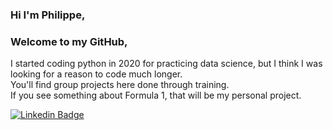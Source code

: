 ### Hi I'm Philippe,  
### Welcome to my GitHub,

I started coding python in 2020 for practicing data science, but I think I was looking for a reason to code much longer.  
You'll find group projects here done through training. <br>If you see something about Formula 1, that will be my personal project.  

[![Linkedin Badge](https://img.shields.io/badge/-phfimmers-blue?style=flat-square&logo=Linkedin&logoColor=white&link=https://www.linkedin.com/in/phfimmers/)](https://www.linkedin.com/in/phfimmers/)

<!--
**phfimmers/phfimmers** is a ✨ _special_ ✨ repository because its `README.md` (this file) appears on your GitHub profile.

Here are some ideas to get you started:

- 🔭 I’m currently working on ...
- 🌱 I’m currently learning ...
- 👯 I’m looking to collaborate on ...
- 🤔 I’m looking for help with ...
- 💬 Ask me about ...
- 📫 How to reach me: ...
- 😄 Pronouns: ...
- ⚡ Fun fact: ...
-->
